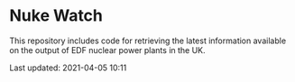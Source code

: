 # Nuke Watch

This repository includes code for retrieving the latest information available on the output of EDF nuclear power plants in the UK.

Last updated: 2021-04-05 10:11